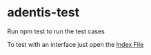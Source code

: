 # adentis-test

Run npm test to run the test cases

To test with an interface just open the [Index File](index.html)